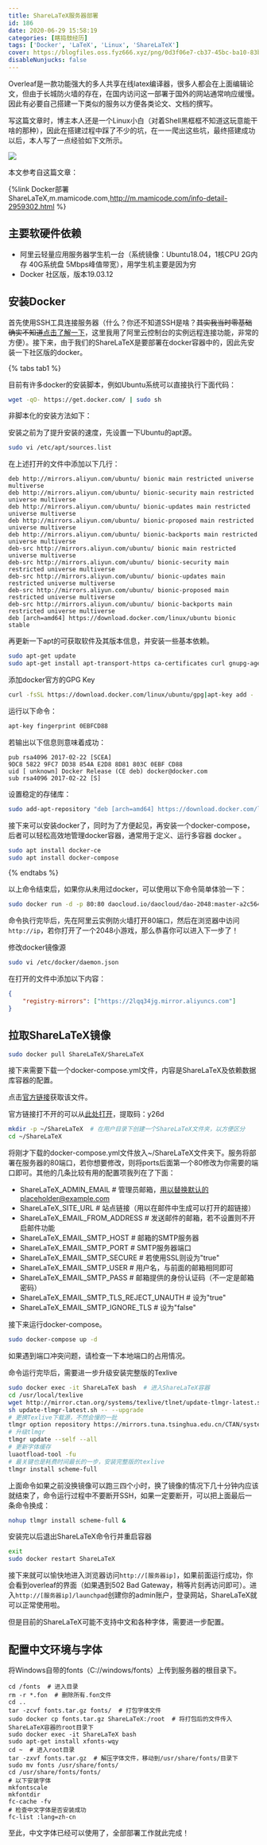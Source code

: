 ```yaml
---
title: ShareLaTeX服务器部署
id: 186
date: 2020-06-29 15:58:19
categories: [瞎捣鼓经历]
tags: ['Docker', 'LaTeX', 'Linux', 'ShareLaTeX']
cover: https://blogfiles.oss.fyz666.xyz/png/0d3f06e7-cb37-45bc-ba10-83be963d3537.png
disableNunjucks: false
---
```


Overleaf是一款功能强大的多人共享在线latex编译器，很多人都会在上面编辑论文，但由于长城防火墙的存在，在国内访问这一部署于国外的网站通常响应缓慢。因此有必要自己搭建一下类似的服务以方便各类论文、文档的撰写。

写这篇文章时，博主本人还是一个Linux小白（对着Shell黑框框不知道这玩意能干啥的那种），因此在搭建过程中踩了不少的坑，在一一爬出这些坑，最终搭建成功以后，本人写了一点经验如下文所示。

![](https://blogfiles.oss.fyz666.xyz/png/0d3f06e7-cb37-45bc-ba10-83be963d3537.png)

本文参考自这篇文章：

{%link Docker部署ShareLaTeX,m.mamicode.com,http://m.mamicode.com/info-detail-2959302.html %}

## 主要软硬件依赖


- 阿里云轻量应用服务器学生机一台（系统镜像：Ubuntu18.04，1核CPU 2G内存 40G系统盘 5Mbps峰值带宽），用学生机主要是因为穷
- Docker 社区版，版本19.03.12

## 安装Docker


首先使用SSH工具连接服务器（什么？你还不知道SSH是啥？~~其实我当时零基础确实不知道~~[点击了解一下](https://zh.wikipedia.org/wiki/Secure_Shell)，这里我用了阿里云控制台的实例远程连接功能，非常的方便）。接下来，由于我们的ShareLaTeX是要部署在docker容器中的，因此先安装一下社区版的docker。

{% tabs tab1 %}

<!-- tab 通过脚本快速安装 -->


目前有许多docker的安装脚本，例如Ubuntu系统可以直接执行下面代码：

```bash
wget -qO- https://get.docker.com/ | sudo sh
```
<!-- endtab -->

<!-- tab 按部就班的普通安装 -->


非脚本化的安装方法如下：


安装之前为了提升安装的速度，先设置一下Ubuntu的apt源。

```bash
sudo vi /etc/apt/sources.list
```

在上述打开的文件中添加以下几行：

```plaintext
deb http://mirrors.aliyun.com/ubuntu/ bionic main restricted universe multiverse
deb http://mirrors.aliyun.com/ubuntu/ bionic-security main restricted universe multiverse
deb http://mirrors.aliyun.com/ubuntu/ bionic-updates main restricted universe multiverse
deb http://mirrors.aliyun.com/ubuntu/ bionic-proposed main restricted universe multiverse
deb http://mirrors.aliyun.com/ubuntu/ bionic-backports main restricted universe multiverse
deb-src http://mirrors.aliyun.com/ubuntu/ bionic main restricted universe multiverse
deb-src http://mirrors.aliyun.com/ubuntu/ bionic-security main restricted universe multiverse
deb-src http://mirrors.aliyun.com/ubuntu/ bionic-updates main restricted universe multiverse
deb-src http://mirrors.aliyun.com/ubuntu/ bionic-proposed main restricted universe multiverse
deb-src http://mirrors.aliyun.com/ubuntu/ bionic-backports main restricted universe multiverse
deb [arch=amd64] https://download.docker.com/linux/ubuntu bionic stable
```

再更新一下apt的可获取软件及其版本信息，并安装一些基本依赖。

```bash
sudo apt-get update
sudo apt-get install apt-transport-https ca-certificates curl gnupg-agent software-properties-common
```

添加docker官方的GPG Key

```bash
curl -fsSL https://download.docker.com/linux/ubuntu/gpg|apt-key add -
```

运行以下命令：



```bash
apt-key fingerprint 0EBFCD88
```

若输出以下信息则意味着成功：



```raw
pub rsa4096 2017-02-22 [SCEA]
9DC8 5822 9FC7 DD38 854A E2D8 8D81 803C 0EBF CD88
uid [ unknown] Docker Release (CE deb) docker@docker.com
sub rsa4096 2017-02-22 [S]
```

设置稳定的存储库：



```bash
sudo add-apt-repository "deb [arch=amd64] https://download.docker.com/linux/ubuntu $(lsb_release -cs) stable"
```

接下来可以安装docker了，同时为了方便起见，再安装一个docker-compose，后者可以轻松高效地管理docker容器，通常用于定义、运行多容器 docker 。



```bash
sudo apt install docker-ce
sudo apt install docker-compose
```

<!-- endtab -->

{% endtabs %}

以上命令结束后，如果你从未用过docker，可以使用以下命令简单体验一下：



```bash
sudo docker run -d -p 80:80 daocloud.io/daocloud/dao-2048:master-a2c564e
```

命令执行完毕后，先在阿里云实例防火墙打开80端口，然后在浏览器中访问`http://ip`，若你打开了一个2048小游戏，那么恭喜你可以进入下一步了！


修改docker镜像源



```bash
sudo vi /etc/docker/daemon.json
```

在打开的文件中添加以下内容：



```json
{
    "registry-mirrors": ["https://2lqq34jg.mirror.aliyuncs.com"]
}
```

## 拉取ShareLaTeX镜像



```bash
sudo docker pull ShareLaTeX/ShareLaTeX
```

接下来需要下载一个docker-compose.yml文件，内容是ShareLaTeX及依赖数据库容器的配置。


点击[官方链接](https://raw.githubusercontent.com/overleaf/overleaf/main/docker-compose.yml)获取该文件。


官方链接打不开的可以从[此处打开](https://pan.baidu.com/s/1c-u6DyRrJidJi-tEO4t_Uw)，提取码：y26d



```bash
mkdir -p ~/ShareLaTeX  # 在用户目录下创建一个ShareLaTeX文件夹，以方便区分
cd ~/ShareLaTeX
```

将刚才下载的docker-compose.yml文件放入~/ShareLaTeX文件夹下。服务将部署在服务器的80端口，若你想要修改，则将ports后面第一个80修改为你需要的端口即可。其他的几条比较有用的配置项我列在了下面：


- ShareLaTeX_ADMIN_EMAIL # 管理员邮箱，用以替换默认的placeholder@example.com
- ShareLaTeX_SITE_URL # 站点链接（用以在邮件中生成可以打开的超链接）
- ShareLaTeX_EMAIL_FROM_ADDRESS # 发送邮件的邮箱，若不设置则不开启邮件功能
- ShareLaTeX_EMAIL_SMTP_HOST # 邮箱的SMTP服务器
- ShareLaTeX_EMAIL_SMTP_PORT # SMTP服务器端口
- ShareLaTeX_EMAIL_SMTP_SECURE # 若使用SSL则设为"true"
- ShareLaTeX_EMAIL_SMTP_USER # 用户名，与前面的邮箱相同即可
- ShareLaTeX_EMAIL_SMTP_PASS # 邮箱提供的身份认证码（不一定是邮箱密码）
- ShareLaTeX_EMAIL_SMTP_TLS_REJECT_UNAUTH # 设为"true"
- ShareLaTeX_EMAIL_SMTP_IGNORE_TLS # 设为"false"

接下来运行docker-compose。



```bash
sudo docker-compose up -d
```

如果遇到端口冲突问题，请检查一下本地端口的占用情况。


命令运行完毕后，需要进一步升级安装完整版的Texlive



```bash
sudo docker exec -it ShareLaTeX bash  # 进入ShareLaTeX容器
cd /usr/local/texlive
wget http://mirror.ctan.org/systems/texlive/tlnet/update-tlmgr-latest.sh
sh update-tlmgr-latest.sh -- --upgrade
# 更换Texlive下载源，不然会慢的一批
tlmgr option repository https://mirrors.tuna.tsinghua.edu.cn/CTAN/systems/texlive/tlnet/
# 升级tlmgr
tlmgr update --self --all
# 更新字体缓存
luaotfload-tool -fu
# 最关键也是耗费时间最长的一步，安装完整版的texlive
tlmgr install scheme-full
```

上面命令如果之前没换镜像可以跑三四个小时，换了镜像的情况下几十分钟内应该就结束了，命令运行过程中不要断开SSH，如果一定要断开，可以把上面最后一条命令换成：



```bash
nohup tlmgr install scheme-full &
```

安装完以后退出ShareLaTeX命令行并重启容器



```bash
exit
sudo docker restart ShareLaTeX
```

接下来就可以愉快地进入浏览器访问`http://[服务器ip]`，如果前面运行成功，你会看到overleaf的界面（如果遇到502 Bad Gateway，稍等片刻再访问即可）。进入`http://[服务器ip]/launchpad`创建你的admin账户，登录网站，ShareLaTeX就可以正常使用啦。


但是目前的ShareLaTeX可能不支持中文和各种字体，需要进一步配置。


## 配置中文环境与字体


将Windows自带的fonts（C://windows/fonts）上传到服务器的根目录下。



```plaintext
cd /fonts  # 进入目录
rm -r *.fon  # 删除所有.fon文件
cd ..
tar -zcvf fonts.tar.gz fonts/  # 打包字体文件
sudo docker cp fonts.tar.gz ShareLaTeX:/root  # 将打包后的文件传入ShareLaTeX容器的root目录下
sudo docker exec -it ShareLaTeX bash
sudo apt-get install xfonts-wqy
cd ~  # 进入root目录
tar -zxvf fonts.tar.gz  # 解压字体文件，移动到/usr/share/fonts/目录下
sudo mv fonts /usr/share/fonts/
cd /usr/share/fonts/fonts/
# 以下安装字体
mkfontscale
mkfontdir
fc-cache -fv
# 检查中文字体是否安装成功
fc-list :lang=zh-cn
```

至此，中文字体已经可以使用了，全部部署工作就此完成！
